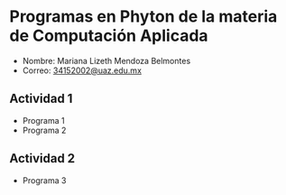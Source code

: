 # Programas en Phyton de la materia de Computación Aplicada

- Nombre: Mariana Lizeth Mendoza Belmontes
- Correo: 34152002@uaz.edu.mx

## Actividad 1
- Programa 1
- Programa 2

## Actividad 2
- Programa 3 